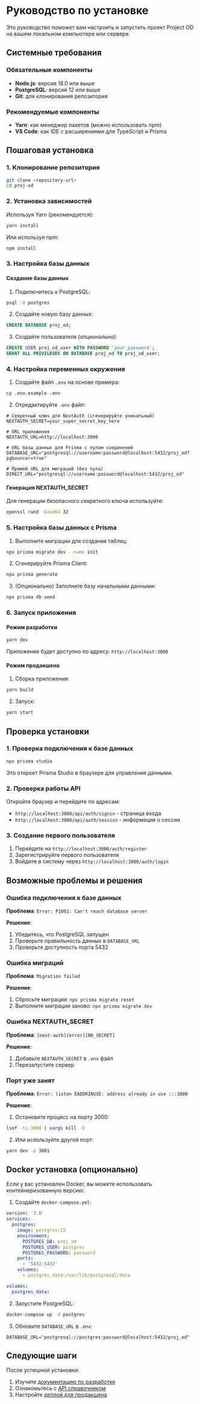 # Руководство по установке

Это руководство поможет вам настроить и запустить проект Project OD на вашем локальном компьютере или сервере.

## Системные требования

### Обязательные компоненты

- **Node.js**: версия 18.0 или выше
- **PostgreSQL**: версия 12 или выше
- **Git**: для клонирования репозитория

### Рекомендуемые компоненты

- **Yarn**: как менеджер пакетов (можно использовать npm)
- **VS Code**: как IDE с расширениями для TypeScript и Prisma

## Пошаговая установка

### 1. Клонирование репозитория

```bash
git clone <repository-url>
cd proj-od
```

### 2. Установка зависимостей

Используя Yarn (рекомендуется):

```bash
yarn install
```

Или используя npm:

```bash
npm install
```

### 3. Настройка базы данных

#### Создание базы данных

1. Подключитесь к PostgreSQL:

```bash
psql -U postgres
```

2. Создайте новую базу данных:

```sql
CREATE DATABASE proj_od;
```

3. Создайте пользователя (опционально):

```sql
CREATE USER proj_od_user WITH PASSWORD 'your_password';
GRANT ALL PRIVILEGES ON DATABASE proj_od TO proj_od_user;
```

### 4. Настройка переменных окружения

1. Создайте файл `.env` на основе примера:

```bash
cp .env.example .env
```

2. Отредактируйте `.env` файл:

```env
# Секретный ключ для NextAuth (сгенерируйте уникальный)
NEXTAUTH_SECRET=your_super_secret_key_here

# URL приложения
NEXTAUTH_URL=http://localhost:3000

# URL базы данных для Prisma с пулом соединений
DATABASE_URL="postgresql://username:password@localhost:5432/proj_od?pgbouncer=true"

# Прямой URL для миграций (без пула)
DIRECT_URL="postgresql://username:password@localhost:5432/proj_od"
```

#### Генерация NEXTAUTH_SECRET

Для генерации безопасного секретного ключа используйте:

```bash
openssl rand -base64 32
```

### 5. Настройка базы данных с Prisma

1. Выполните миграции для создания таблиц:

```bash
npx prisma migrate dev --name init
```

2. Сгенерируйте Prisma Client:

```bash
npx prisma generate
```

3. (Опционально) Заполните базу начальными данными:

```bash
npx prisma db seed
```

### 6. Запуск приложения

#### Режим разработки

```bash
yarn dev
```

Приложение будет доступно по адресу: `http://localhost:3000`

#### Режим продакшена

1. Сборка приложения:

```bash
yarn build
```

2. Запуск:

```bash
yarn start
```

## Проверка установки

### 1. Проверка подключения к базе данных

```bash
npx prisma studio
```

Это откроет Prisma Studio в браузере для управления данными.

### 2. Проверка работы API

Откройте браузер и перейдите по адресам:

- `http://localhost:3000/api/auth/signin` - страница входа
- `http://localhost:3000/api/auth/session` - информация о сессии

### 3. Создание первого пользователя

1. Перейдите на `http://localhost:3000/auth/register`
2. Зарегистрируйте первого пользователя
3. Войдите в систему через `http://localhost:3000/auth/login`

## Возможные проблемы и решения

### Ошибка подключения к базе данных

**Проблема**: `Error: P1001: Can't reach database server`

**Решение**:

1. Убедитесь, что PostgreSQL запущен
2. Проверьте правильность данных в `DATABASE_URL`
3. Проверьте доступность порта 5432

### Ошибка миграций

**Проблема**: `Migration failed`

**Решение**:

1. Сбросьте миграции: `npx prisma migrate reset`
2. Выполните миграции заново: `npx prisma migrate dev`

### Ошибка NEXTAUTH_SECRET

**Проблема**: `[next-auth][error][NO_SECRET]`

**Решение**:

1. Добавьте `NEXTAUTH_SECRET` в `.env` файл
2. Перезапустите сервер

### Порт уже занят

**Проблема**: `Error: listen EADDRINUSE: address already in use :::3000`

**Решение**:

1. Остановите процесс на порту 3000:

```bash
lsof -ti:3000 | xargs kill -9
```

2. Или используйте другой порт:

```bash
yarn dev -p 3001
```

## Docker установка (опционально)

Если у вас установлен Docker, вы можете использовать контейнеризованную версию:

1. Создайте `docker-compose.yml`:

```yaml
version: '3.8'
services:
  postgres:
    image: postgres:15
    environment:
      POSTGRES_DB: proj_od
      POSTGRES_USER: postgres
      POSTGRES_PASSWORD: password
    ports:
      - '5432:5432'
    volumes:
      - postgres_data:/var/lib/postgresql/data

volumes:
  postgres_data:
```

2. Запустите PostgreSQL:

```bash
docker-compose up -d postgres
```

3. Обновите `DATABASE_URL` в `.env`:

```env
DATABASE_URL="postgresql://postgres:password@localhost:5432/proj_od"
```

## Следующие шаги

После успешной установки:

1. Изучите [документацию по разработке](./development.md)
2. Ознакомьтесь с [API справочником](./api-reference.md)
3. Настройте [деплой для продакшена](./deployment.md)
